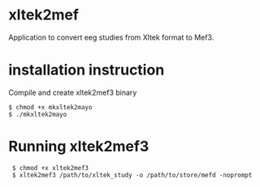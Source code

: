 # xltek2mef
Application to convert eeg studies from Xltek format to Mef3. 

# installation instruction

Compile and create xltek2mef3 binary
```
$ chmod +x mkxltek2mayo
$ ./mkxltek2mayo
```

# Running xltek2mef3

```
 $ chmod +x xltek2mef3
 $ xltek2mef3 /path/to/xltek_study -o /path/to/store/mefd -noprompt
```

